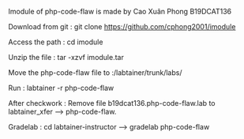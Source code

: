 Imodule of php-code-flaw is made by Cao Xuân Phong B19DCAT136

Download from git : git clone https://github.com/cphong2001/imodule

Access the path : cd imodule

Unzip the file : tar -xzvf imodule.tar

Move the php-code-flaw file to :/labtainer/trunk/labs/

Run : labtainer -r php-code-flaw

After checkwork : Remove file b19dcat136.php-code-flaw.lab to labtainer_xfer --> php-code-flaw.

Gradelab : cd labtainer-instructor --> gradelab php-code-flaw
